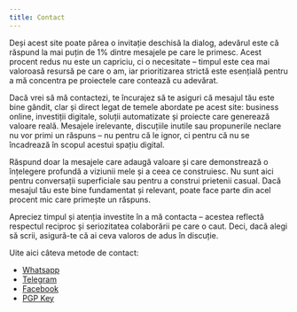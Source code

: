 ```yaml
---
title: Contact
---
```

Deși acest site poate părea o invitație deschisă la dialog, adevărul este că răspund la mai puțin de 1% dintre mesajele pe care le primesc. Acest procent redus nu este un capriciu, ci o necesitate – timpul este cea mai valoroasă resursă pe care o am, iar prioritizarea strictă este esențială pentru a mă concentra pe proiectele care contează cu adevărat.

Dacă vrei să mă contactezi, te încurajez să te asiguri că mesajul tău este bine gândit, clar și direct legat de temele abordate pe acest site: business online, investiții digitale, soluții automatizate și proiecte care generează valoare reală. Mesajele irelevante, discuțiile inutile sau propunerile neclare nu vor primi un răspuns – nu pentru că le ignor, ci pentru că nu se încadrează în scopul acestui spațiu digital.

Răspund doar la mesajele care adaugă valoare și care demonstrează o înțelegere profundă a viziunii mele și a ceea ce construiesc. Nu sunt aici pentru conversații superficiale sau pentru a construi prietenii casual. Dacă mesajul tău este bine fundamentat și relevant, poate face parte din acel procent mic care primește un răspuns.

Apreciez timpul și atenția investite în a mă contacta – acestea reflectă respectul reciproc și seriozitatea colaborării pe care o caut. Deci, dacă alegi să scrii, asigură-te că ai ceva valoros de adus în discuție.

Uite aici câteva metode de contact:

- [Whatsapp](https://wa.me/qr/VQ4WNKY7RKXXB1)
- [Telegram](https://t.me/@krakiun)
- [Facebook](https://facebook.com/krakiunel)
- [PGP Key](/pgp.asc)
